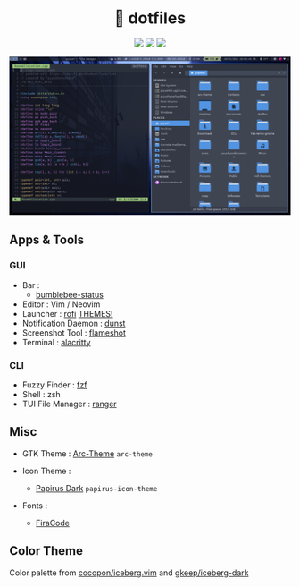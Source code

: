 <h1 align="center">🧊 dotfiles</h1>

<p align="center">
  <img src="https://img.shields.io/static/v1?label=OS&message=Ubuntu&color=blue&style=flat-square"/> 
  <img src="https://img.shields.io/static/v1?label=WM&message=i3-gaps&color=lightgray&style=flat-square"/> 
  <img src="https://img.shields.io/static/v1?label=Editor&message=Neovim&color=green&style=flat-square"/> 
</p>

<div align=center><img src="screenshot.png" /></div>


## Apps & Tools

### GUI

- Bar                 : 
  - [bumblebee-status](https://github.com/tobi-wan-kenobi/bumblebee-status)
- Editor              : Vim / Neovim 
- Launcher            : [rofi]( https://github.com/DaveDavenport/rofi) [THEMES!](https://github.com/sheepla/rofi-themes) 
- Notification Daemon : [dunst](https://dunst-project.org/)
- Screenshot Tool     : [flameshot](https://github.com/flameshot-org/flameshot)
- Terminal            : [alacritty](https://github.com/alacritty/alacritty)

### CLI

- Fuzzy Finder        : [fzf](https://github.com/junegunn/fzf)
- Shell               : zsh
- TUI File Manager    : [ranger](https://ranger.github.io)

## Misc

- GTK Theme           : [Arc-Theme](https://github.com/jnsh/arc-theme) `arc-theme`
- Icon Theme          : 
    - [Papirus Dark](https://github.com/PapirusDevelopmentTeam/papirus-icon-theme) `papirus-icon-theme`

- Fonts     : 
    - [FiraCode](https://github.com/tonsky/FiraCode) 

## Color Theme

Color palette from [cocopon/iceberg.vim](https://github.com/cocopon/iceberg.vim) and [gkeep/iceberg-dark](https://github.com/gkeep/iceberg-dark)
